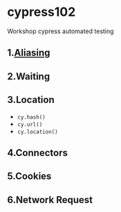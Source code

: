 # cypress102
Workshop cypress automated testing

## 1.[Aliasing](https://on.cypress.io/as)
## 2.Waiting
## 3.Location
 - `cy.hash()`
 - `cy.url()`
 - `cy.location()`
## 4.Connectors
## 5.Cookies
## 6.Network Request

